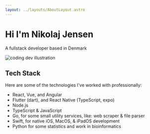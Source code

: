 ```yaml
---
layout: ../layouts/AboutLayout.astro
---
```


# Hi I'm Nikolaj Jensen

A fullstack developer based in Denmark

<div>
  <img src="/assets/dev.svg" class="sm:w-1/2 mx-auto" alt="coding dev illustration">
</div>

## Tech Stack

Here are some of the technologies I've worked with professionally:

- React, Vue, and Angular
- Flutter (dart), and React Native (TypeScript, expo)
- Node.js
- TypeScript & JavaScript
- Go, for some small utility services, like: web scraper & file parser
- Swift, for native iOS, MacOS, & iPadOS development
- Python for some statistics and work in bioinformatics
